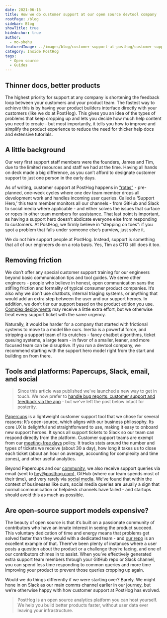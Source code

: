 ```yaml
---
date: 2021-06-15
title: How we do customer support at our open source devtool company
rootPage: /blog
sidebar: Blog
showTitle: true
hideAnchor: true
author:
  - mo-shehu
featuredImage: ../images/blog/customer-support-at-posthog/customer-support-at-posthog.jpg
category: Inside PostHog
tags:
  - Open source
  - Guides
---
```


## Thinner docs, better products

The highest priority for support at any company is shortening the feedback loop between your customers and your product team. The fastest way to achieve this is by having your product builders interface directly with your customers (like we do at PostHog). This gives you an idea of the types of problems that keep cropping up and lets you decide how much help content you need to create - but most importantly, it tells you how to improve and simplify the product experience to reduce the need for thicker help docs and extensive tutorials.

## A little background

Our very first support staff members were the founders, James and Tim, due to the limited resources and staff we had at the time. Having all hands on deck made a big difference, as you can’t afford to designate customer support to just one person in the early days. 

As of writing, customer support at PostHog happens in [“rotas”](https://posthog.com/handbook/growth/customer-support) - pre-planned, one-week cycles where one dev team member drops all development work and handles incoming user queries. Called a ‘Support Hero,’ this team member monitors all our channels - from GitHub and Slack to social media where applicable - and either solves the issues that surface or ropes in other team members for assistance. That last point is important, as having a support hero doesn’t abdicate everyone else from responding to customers. At PostHog, we firmly believe in “stepping on toes”: if you spot a problem that falls under someone else’s purview, just solve it.

We do not hire support people at PostHog. Instead, support is something that all of our engineers do on a rota basis. Yes, Tim as CTO still does it too.

## Removing friction

We don’t offer any special customer support training for our engineers beyond basic communication tips and tool guides. We serve other engineers - people who believe in honest, open communication sans the stifling friction and formality of typical consumer product companies. It’s also why we don’t use chatbots, internal triaging systems, or anything that would add an extra step between the user and our support heroes. In addition, we don’t tier our support based on the product edition you use. [Complex deployments](https://posthog.com/pricing) may receive a little extra effort, but we otherwise treat every support ticket with the same urgency.

Naturally, it would be harder for a company that started with frictional systems to move to a model like ours. Inertia is a powerful force, and stripping a support team of its crutches - fancy chatbot algorithms, ticket queuing systems, a large team - in favor of a smaller, leaner, and more focused team can be disruptive. If you run a devtool company, we recommend starting with the support hero model right from the start and building on from there.

## Tools and platforms: Papercups, Slack, email, and social

> Since this article was published we've launched a new way to get in touch. We now prefer to [handle bug reports, customer support and feedback via the app](https://app.posthog.com/home#supportModal) - but we've left the post below intact for posterity. 

[Papercups](https://papercups.io) is a lightweight customer support tool that we chose for several reasons:
It’s open-source, which aligns with our business philosophy.
Its core UX is delightful and straightforward to use, making it easy to onboard new support heroes.
It syncs all support tickets to Slack so our team can respond directly from the platform. Customer support teams are exempt from our [meeting-free days](https://posthog.com/blog/meetings) policy.
It tracks stats around the number and types of tickets we receive (about 30 a day), how long it takes us to close each ticket (about an hour on average, accounting for complexity and time zones), and other useful analytics.

Beyond Papercups and our [community](https://posthog.com/questions), we also receive support queries via email (sent to hey@posthog.com), GitHub (where our team spends most of their time), and very rarely via [social media](https://twitter.com/PostHog). We’ve found that within the context of businesses like ours, social media queries are usually a sign that normal communication or helpdesk channels have failed - and startups should avoid this as much as possible.

## Are open-source support models expensive?

The beauty of open source is that it’s built on a passionate community of contributors who have an innate interest in seeing the product succeed. This voluntary dedication of time and energy means that problems get solved faster than they would with a dedicated team - and [our repo](https://github.com/posthog) is an excellent example of that. There’ve been plenty of instances where a user posts a question about the product or a challenge they’re facing, and one of our contributors chimes in to assist. When you’ve effectively generated extra support team members through your GitHub repo or Slack channel, you can spend less time responding to common queries and more time improving your product to prevent those queries cropping up again.

Would we do things differently if we were starting over? Barely. We might hone in on Slack as our main comms channel earlier in our journey, but we’re otherwise happy with how customer support at PostHog has evolved.

> PostHog is an open source analytics platform you can host yourself. We help you build better products faster, without user data ever leaving your infrastructure.

<ArrayCTA />
